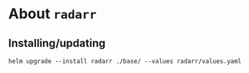 About `radarr`
===

Installing/updating
---

```shell
helm upgrade --install radarr ./base/ --values radarr/values.yaml
```
